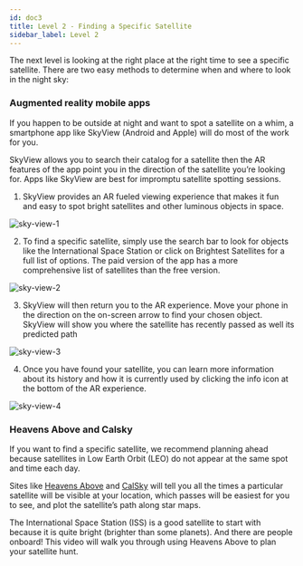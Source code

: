 ```yaml
---
id: doc3
title: Level 2 - Finding a Specific Satellite
sidebar_label: Level 2
---
```


The next level is looking at the right place at the right time to see a specific satellite. There are two easy methods to determine when and where to look in the night sky:

### Augmented reality mobile apps

If you happen to be outside at night and want to spot a satellite on a whim, a smartphone app like SkyView (Android and Apple) will do most of the work for you.

SkyView allows you to search their catalog for a satellite then the AR features of the app point you in the direction of the satellite you’re looking for. Apps like SkyView are best for impromptu satellite spotting sessions.

1. SkyView provides an AR fueled viewing experience that makes it fun and easy to spot bright satellites and other luminous objects in space.

![sky-view-1](https://trusat-assets.s3.amazonaws.com/howto-skyview-screenshot-1.png)

2. To find a specific satellite, simply use the search bar to look for objects like the International Space Station or click on Brightest Satellites for a full list of options. The paid version of the app has a more comprehensive list of satellites than the free version.

![sky-view-2](https://trusat-assets.s3.amazonaws.com/howto-skyview-screenshot-2.png)

3. SkyView will then return you to the AR experience. Move your phone in the direction on the on-screen arrow to find your chosen object. SkyView will show you where the satellite has recently passed as well its predicted path

![sky-view-3](https://trusat-assets.s3.amazonaws.com/howto-skyview-screenshot-3.png)

4. Once you have found your satellite, you can learn more information about its history and how it is currently used by clicking the info icon at the bottom of the AR experience.

![sky-view-4](https://trusat-assets.s3.amazonaws.com/howto-skyview-screenshot-4.png)

### Heavens Above and Calsky

If you want to find a specific satellite, we recommend planning ahead because satellites in Low Earth Orbit (LEO) do not appear at the same spot and time each day.

Sites like [Heavens Above](https://www.heavens-above.com/PassSummary.aspx?satid=25544&lat=0&lng=0&loc=Unspecified&alt=0&tz=UCT) and [CalSky](https://www.calsky.com/cs.cgi?cha=12&sec=4) will tell you all the times a particular satellite will be visible at your location, which passes will be easiest for you to see, and plot the satellite’s path along star maps.

The International Space Station (ISS) is a good satellite to start with because it is quite bright (brighter than some planets). And there are people onboard! This video will walk you through using Heavens Above to plan your satellite hunt.
